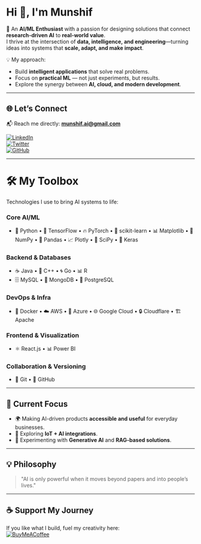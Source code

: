 # Hi 👋, I'm Munshif  
🎯 An **AI/ML Enthusiast** with a passion for designing solutions that connect **research-driven AI** to **real-world value**.  
I thrive at the intersection of **data, intelligence, and engineering**—turning ideas into systems that **scale, adapt, and make impact**.  

💡 My approach:  
- Build **intelligent applications** that solve real problems.  
- Focus on **practical ML** — not just experiments, but results.  
- Explore the synergy between **AI, cloud, and modern development**.  

---

## 🌐 Let’s Connect  
📬 Reach me directly: **munshif.ai@gmail.com**  

[![LinkedIn](https://img.shields.io/badge/LinkedIn-0A66C2?style=flat&logo=linkedin&logoColor=white)](https://www.linkedin.com/in/munshifmuhajireen/)  
[![Twitter](https://img.shields.io/badge/Twitter-000000?style=flat&logo=x&logoColor=white)](https://twitter.com/munshifff)  
[![GitHub](https://img.shields.io/badge/GitHub-181717?style=flat&logo=github&logoColor=white)](https://github.com/munshifmuhajireen)  

---

# 🛠️ My Toolbox  
Technologies I use to bring AI systems to life:  

### Core AI/ML  
- 🐍 Python • 🔶 TensorFlow • 🔥 PyTorch • 🤖 scikit-learn • 📊 Matplotlib • 🧮 NumPy • 🐼 Pandas • 📈 Plotly • 🔬 SciPy • 🧪 Keras  

### Backend & Databases  
- ☕ Java • 💠 C++ • 🌀 Go • 📊 R  
- 🗄️ MySQL • 🍃 MongoDB • 🐘 PostgreSQL  

### DevOps & Infra  
- 🐳 Docker • ☁️ AWS • 🔵 Azure • 🌐 Google Cloud • 🔒 Cloudflare • 🏗️ Apache  

### Frontend & Visualization  
- ⚛️ React.js • 📊 Power BI  

### Collaboration & Versioning  
- 🔗 Git • 🐙 GitHub  

---

## 🚀 Current Focus  
- 🌍 Making AI-driven products **accessible and useful** for everyday businesses.  
- 📡 Exploring **IoT + AI integrations**.  
- 🔮 Experimenting with **Generative AI** and **RAG-based solutions**.  

---

## 💡 Philosophy  
> "AI is only powerful when it moves beyond papers and into people’s lives."  

---

## ☕ Support My Journey  
If you like what I build, fuel my creativity here:  
[![BuyMeACoffee](https://img.shields.io/badge/☕%20Buy%20Me%20a%20Coffee-ffdd00?style=flat&logo=buy-me-a-coffee&logoColor=black)](https://buymeacoffee.com/munshif)  
